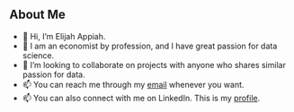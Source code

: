 ## About Me
- 👋 Hi, I’m Elijah Appiah.
- 👀 I am an economist by profession, and I have great passion for data science.
- 💞️ I’m looking to collaborate on projects with anyone who shares similar passion for data.
- 📫 You can reach me through my [email](appiahelijah497897@gmail.com) whenever you want.
- 📫 You can also connect with me on LinkedIn. This is my [profile](https://www.linkedin.com/in/elijahappiah/).
